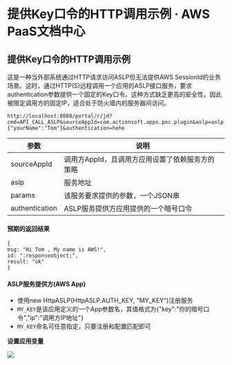 # 提供Key口令的HTTP调用示例 · AWS PaaS文档中心

## 提供Key口令的HTTP调用示例

这是一种当外部系统通过HTTP请求访问ASLP但无法提供AWS SessionId的业务场景。这时，通过HTTP(S)远程调用一个应用的ASLP接口服务，要求authentication参数提供一个固定的Key口令。这种方式缺乏更高的安全性，因此被限定调用方的固定IP，适合处于防火墙内的服务器间访问。
    
    
    http://localhost:8088/portal/r/jd?cmd=API_CALL_ASLP&sourceAppId=com.actionsoft.apps.poc.plugin&aslp=aslp://com.actionsoft.apps.poc.plugin/myName2&params={"yourName":"Tom"}&authentication=hehe
    

参数 | 说明  
---|---  
sourceAppId | 调用方AppId，且调用方应用设置了依赖服务方的策略  
aslp | 服务地址  
params | 该服务要求提供的参数，一个JSON串  
authentication | ASLP服务提供方应用提供的一个暗号口令  
  
#### 预期的返回结果
    
    
    {
    msg: "Hi Tom , My name is AWS!",
    id: ":responseobject;",
    result: "ok"
    }
    

#### ASLP服务提供方(AWS App)

  * 使用new HttpASLP(HttpASLP.AUTH_KEY, "MY_KEY")注册服务
  * `MY_KEY`是该应用定义的一个App参数名，其值格式为{"key":"你的暗号口令","ip":"调用方IP地址"}
  * `MY_KEY`命名可任意指定，只要注册和配置匹配即可

**设置应用变量**

[![](https://docs.awspaas.com/reference-guide/aws-paas-plugin-development-reference-guide/plugins/aslp-2.png)](<aslp-2.png>)